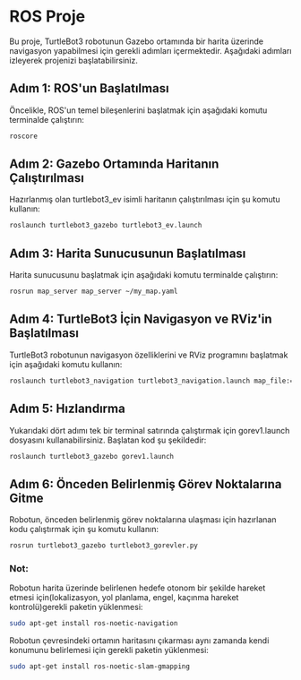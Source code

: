 # ROS Proje

Bu proje, TurtleBot3 robotunun Gazebo ortamında bir harita üzerinde navigasyon yapabilmesi için gerekli adımları içermektedir. Aşağıdaki adımları izleyerek projenizi başlatabilirsiniz.

## Adım 1: ROS'un Başlatılması
Öncelikle, ROS'un temel bileşenlerini başlatmak için aşağıdaki komutu terminalde çalıştırın:
```bash
roscore
```
## Adım 2: Gazebo Ortamında Haritanın Çalıştırılması
Hazırlanmış olan turtlebot3_ev isimli haritanın çalıştırılması için şu komutu kullanın:
```bash
roslaunch turtlebot3_gazebo turtlebot3_ev.launch
```
## Adım 3: Harita Sunucusunun Başlatılması
Harita sunucusunu başlatmak için aşağıdaki komutu terminalde çalıştırın:
```bash
rosrun map_server map_server ~/my_map.yaml
```
## Adım 4: TurtleBot3 İçin Navigasyon ve RViz'in Başlatılması
TurtleBot3 robotunun navigasyon özelliklerini ve RViz programını başlatmak için aşağıdaki komutu kullanın:
```bash
roslaunch turtlebot3_navigation turtlebot3_navigation.launch map_file:=$HOME/my_map.yaml
```
## Adım 5: Hızlandırma
Yukarıdaki dört adımı tek bir terminal satırında çalıştırmak için gorev1.launch dosyasını kullanabilirsiniz. Başlatan kod şu şekildedir:
```bash
roslaunch turtlebot3_gazebo gorev1.launch
```
## Adım 6: Önceden Belirlenmiş Görev Noktalarına Gitme
Robotun, önceden belirlenmiş görev noktalarına ulaşması için hazırlanan kodu çalıştırmak için şu komutu kullanın:
```bash
rosrun turtlebot3_gazebo turtlebot3_gorevler.py
```
### Not:
Robotun harita üzerinde belirlenen hedefe otonom bir şekilde hareket etmesi için(lokalizasyon, yol planlama, engel, kaçınma hareket kontrolü)gerekli paketin yüklenmesi:
```bash
sudo apt-get install ros-noetic-navigation
```
Robotun çevresindeki ortamın haritasını çıkarması aynı zamanda kendi konumunu belirlemesi için gerekli paketin yüklenmesi:
```bash
sudo apt-get install ros-noetic-slam-gmapping
```
